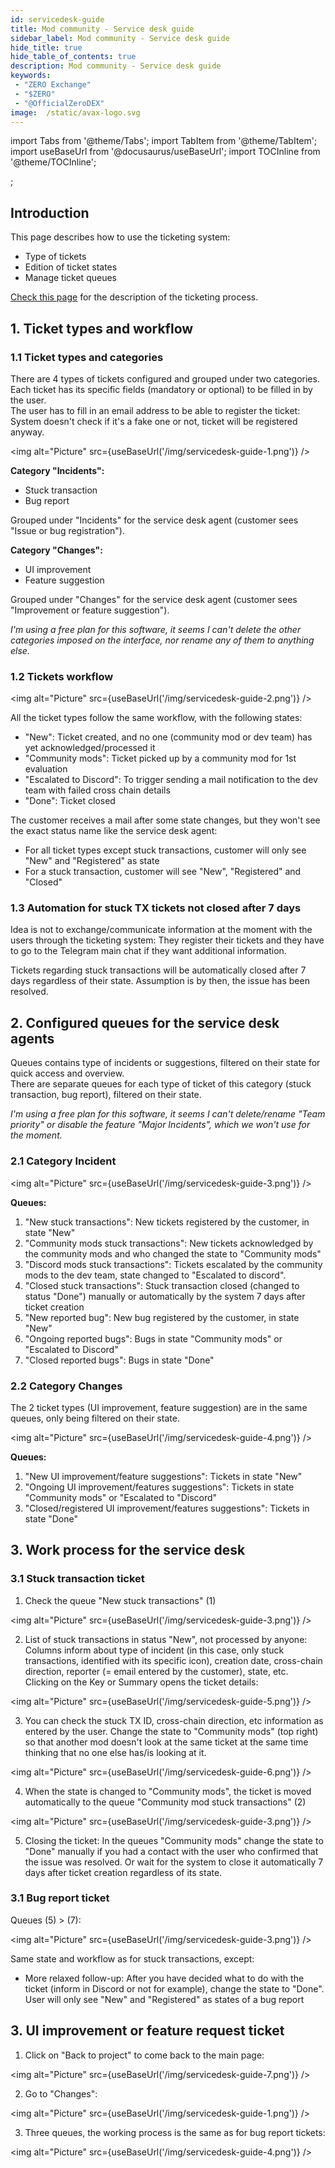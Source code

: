 ```yaml
---
id: servicedesk-guide
title: Mod community - Service desk guide
sidebar_label: Mod community - Service desk guide
hide_title: true
hide_table_of_contents: true
description: Mod community - Service desk guide
keywords:
 - "ZERO Exchange"
 - "$ZERO"
 - "@OfficialZeroDEX"
image:  /static/avax-logo.svg
---
```


import Tabs from '@theme/Tabs';
import TabItem from '@theme/TabItem';
import useBaseUrl from '@docusaurus/useBaseUrl';
import TOCInline from '@theme/TOCInline';

<TOCInline toc={toc} />;

## Introduction

This page describes how to use the ticketing system:
* Type of tickets
* Edition of ticket states
* Manage ticket queues

[Check this page](servicedesk-info.md) for the description of the ticketing process.

## 1. Ticket types and workflow 

### 1.1 Ticket types and categories

There are 4 types of tickets configured and grouped under two categories.  Each ticket has its specific fields (mandatory or optional) to be filled in by the user.  
The user has to fill in an email address to be able to register the ticket: System doesn't check if it's a fake one or not, ticket will be registered anyway.  

<img alt="Picture" src={useBaseUrl('/img/servicedesk-guide-1.png')} />  

**Category "Incidents":**  
* Stuck transaction
* Bug report

Grouped under "Incidents" for the service desk agent (customer sees "Issue or bug registration").
 
**Category "Changes":**
* UI improvement
* Feature suggestion

Grouped under "Changes" for the service desk agent (customer sees "Improvement or feature suggestion").

*I'm using a free plan for this software, it seems I can't delete the other categories imposed on the interface, nor rename any of them to anything else.*


### 1.2 Tickets workflow

<img alt="Picture" src={useBaseUrl('/img/servicedesk-guide-2.png')} />  

All the ticket types follow the same workflow, with the following states:
* "New": Ticket created, and no one (community mod or dev team) has yet acknowledged/processed it
* "Community mods": Ticket picked up by a community mod for 1st evaluation
* "Escalated to Discord": To trigger sending a mail notification to the dev team with failed cross chain details
* "Done": Ticket closed


The customer receives a mail after some state changes, but they won't see the exact status name like the service desk agent:
* For all ticket types except stuck transactions, customer will only see "New" and "Registered" as state
* For a stuck transaction, customer will see "New", "Registered" and "Closed"


### 1.3 Automation for stuck TX tickets not closed after 7 days

Idea is not to exchange/communicate information at the moment with the users through the ticketing system: They register their tickets and they have to go to the Telegram main chat if they want additional information.

Tickets regarding stuck transactions will be automatically closed after 7 days regardless of their state.  Assumption is by then, the issue has been resolved.

## 2. Configured queues for the service desk agents

Queues contains type of incidents or suggestions, filtered on their state for quick access and overview.  
There are separate queues for each type of ticket of this category (stuck transaction, bug report), filtered on their state.

_I'm using a free plan for this software, it seems I can't delete/rename "Team priority" or disable the feature "Major Incidents", which we won't use for the moment._

### 2.1 Category Incident

<img alt="Picture" src={useBaseUrl('/img/servicedesk-guide-3.png')} />  

**Queues:**
1.	"New stuck transactions": New tickets registered by the customer, in state "New"
1.	"Community mods stuck transactions": New tickets acknowledged by the community mods and who changed the state to "Community mods" 
1.	"Discord mods stuck transactions": Tickets escalated by the community mods to the dev team, state changed to "Escalated to discord".  
1.	"Closed stuck transactions": Stuck transaction closed (changed to status "Done") manually or automatically by the system 7 days after ticket creation
1.	"New reported bug": New bug registered by the customer, in state "New"
1.	"Ongoing reported bugs": Bugs in state "Community mods" or "Escalated to Discord"
1.	"Closed reported bugs": Bugs in state "Done"


### 2.2 Category Changes

The 2 ticket types (UI improvement, feature suggestion) are in the same queues, only being filtered on their state.  

<img alt="Picture" src={useBaseUrl('/img/servicedesk-guide-4.png')} />  

**Queues:**
1. "New UI improvement/feature suggestions": Tickets in state "New"
1. "Ongoing UI improvement/features suggestions": Tickets in state "Community mods" or "Escalated to "Discord"
1. "Closed/registered UI improvement/features suggestions": Tickets in state "Done"


## 3. Work process for the service desk


### 3.1 Stuck transaction ticket

1. Check the queue "New stuck transactions" (1)  

<img alt="Picture" src={useBaseUrl('/img/servicedesk-guide-3.png')} />  

2. List of stuck transactions in status "New", not processed by anyone: Columns inform about type of incident (in this case, only stuck transactions, identified with its specific icon), creation date, cross-chain direction, reporter (= email entered by the customer), state, etc.  
  Clicking on the Key or Summary opens the ticket details:  

<img alt="Picture" src={useBaseUrl('/img/servicedesk-guide-5.png')} />  

3.	You can check the stuck TX ID, cross-chain direction, etc information as entered by the user.  Change the state to "Community mods" (top right)  so that another mod doesn't look at the same ticket at the same time thinking that no one else has/is looking at it.  

<img alt="Picture" src={useBaseUrl('/img/servicedesk-guide-6.png')} />  

4.	When the state is changed to "Community mods", the ticket is moved automatically to the queue "Community mod stuck transactions" (2)  

<img alt="Picture" src={useBaseUrl('/img/servicedesk-guide-3.png')} />  

5.	Closing the ticket: In the queues "Community mods" change the state to "Done" manually if you had a contact with the user who confirmed that the issue was resolved.  Or wait for the system to close it automatically 7 days after ticket creation regardless of its state.  


### 3.1 Bug report ticket

Queues (5) > (7):  

<img alt="Picture" src={useBaseUrl('/img/servicedesk-guide-3.png')} /> 

Same state and workflow as for stuck transactions, except:
*	More relaxed follow-up: After you have decided what to do with the ticket (inform in Discord or not for example), change the state to "Done".  User will only see "New" and "Registered" as states of a bug report


## 3. UI improvement or feature request ticket

1. Click on "Back to project" to come back to the main page:  

<img alt="Picture" src={useBaseUrl('/img/servicedesk-guide-7.png')} />  

2. Go to "Changes":  

<img alt="Picture" src={useBaseUrl('/img/servicedesk-guide-1.png')} />  

3. Three queues, the working process is the same as for bug report tickets:  

<img alt="Picture" src={useBaseUrl('/img/servicedesk-guide-4.png')} />

